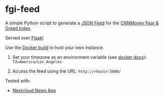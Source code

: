 # fgi-feed
A simple Python script to generate a [JSON Feed](https://jsonfeed.org/) for the [CNNMoney Fear & Greed Index](https://edition.cnn.com/markets/fear-and-greed).

Served over [Flask!](https://github.com/pallets/flask/)

Use the [Docker build](https://github.com/users/leonghui/packages/container/package/fgi-feed) to host your own instance.

1. Set your timezone as an environment variable (see [docker docs]): `TZ=America/Los_Angeles` 

2. Access the feed using the URL: `http://<host>:5000/`

Tested with:
- [Nextcloud News App](https://github.com/nextcloud/news)

[docker docs]:(https://docs.docker.com/compose/environment-variables/#set-environment-variables-in-containers)
